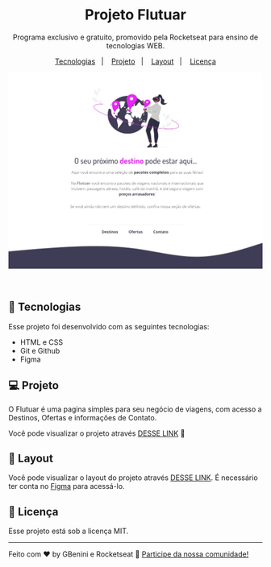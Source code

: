 <h1 align="center"> Projeto Flutuar  </h1>

<p align="center">
Programa exclusivo e gratuito, promovido pela Rocketseat para ensino de tecnologias WEB.
</p>

<p align="center">
  <a href="#-tecnologias">Tecnologias</a>&nbsp;&nbsp;&nbsp;|&nbsp;&nbsp;&nbsp;
  <a href="#-projeto">Projeto</a>&nbsp;&nbsp;&nbsp;|&nbsp;&nbsp;&nbsp;
  <a href="#-layout">Layout</a>&nbsp;&nbsp;&nbsp;|&nbsp;&nbsp;&nbsp;
  <a href="#memo-licença">Licença</a>
</p>

<p align="center">
  <img alt="projeto Moveis" src="img/projeto2.jpg">
</p>

<br>



## 🚀 Tecnologias

Esse projeto foi desenvolvido com as seguintes tecnologias:

- HTML e CSS
- Git e Github
- Figma

## 💻 Projeto

O Flutuar é uma pagina simples para seu negócio de viagens, com acesso a Destinos, Ofertas e informações de Contato.

Você pode visualizar o projeto através [DESSE LINK](https://gbenini.github.io/flutuar-project/) 👀

## 🔖 Layout

Você pode visualizar o layout do projeto através [DESSE LINK](https://www.figma.com/file/LtCzPcC4RkC9nR1ACdUT8b/Projeto01-Extra-(Copy)?type=design&node-id=0-1&mode=design&t=lWomywHrqh72ev2I-0). É necessário ter conta no [Figma](https://figma.com) para acessá-lo.

## :memo: Licença

Esse projeto está sob a licença MIT.

---

Feito com ♥ by GBenini e Rocketseat :wave: [Participe da nossa comunidade!](https://discord.gg/rocketseat)
